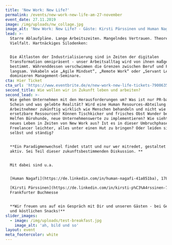 ```yaml
---
title: 'New Work: New Life?'
permalink: /events/new-work-new-life-am-27-november
event_date: 27.11.2019
image: /img/uploads/nw_collage.jpg
image_alt: 'New Work: New Life? - Gäste: Kirsti Pärssinen und Human Nagafi'
lead: >-
  Starre Ablaufpläne. Lange Arbeitszeiten. Mangelndes Vertrauen. Theoretische
  Vielfalt. Hartnäckiges Silodenken:


  Die Altlasten der Industrialisierung sind in Zeiten der digitalen
  Transformation omnipräsent - unser Arbeitsalltag wird von ihnen maßgeblich
  bestimmt. Währenddessen verschwimmen die Grenzen zwischen Beruf und Freizeit
  langsam. Vokabeln wie „Agile Mindset“, „Remote Work“ oder „Servant Leadership“
  dominieren Management-Seminare.
cta: Hier Ticket
cta_url: 'https://www.eventbrite.de/e/new-work-new-life-tickets-79006351123'
second_title: Wie wollen wir in Zukunft leben und arbeiten?
second_lead: >-
  Wie gehen Unternehmen mit den Herausforderungen um? Was ist nur PR-basierter
  Schein und was gelebte Realität? Wird eine Human Resources-Abteilung
  Arbeitnehmer zukünftig wirklich wie Menschen behandeln und nicht wie
  ersetzbare Ressourcen? Können Tischkicker und frisches Obst Wunder bewirken?
  Helfen Bürohunde, neue Unternehmenswerte zu implementieren? Wie sieht ein
  neues Leben in Zeiten von New Work aus? Ist es in dieser Umbruchphase für
  Freelancer leichter, alles unter einen Hut zu bringen? Oder leiden sie frei,
  selbst und ständig?


  **Ein Pa­ra­dig­men­wech­sel findet statt und nur wer mitredet, gestaltet ihn
  aktiv. Sei Teil dieser zukunftsbestimmenden Diskussion. **


  Mit dabei sind u.a.


  [Human Nagafi](https://de.linkedin.com/in/human-nagafi-41a851ba), 1789  

  [Kirsti Pärssinen](https://de.linkedin.com/in/kirsti-p%C3%A4rssinen-740540a0),
  Frankfurter Buchmesse


  **Wir freuen uns auf ein Gespräch mit Dir und unseren Gästen - bei Getränken
  und köstlichen Snacks!**
slider_images:
  - image: /img/uploads/test-breakfast.jpg
    image_alt: 'ah, bild und so'
layout: event
meta_footercolor: white
---
```


